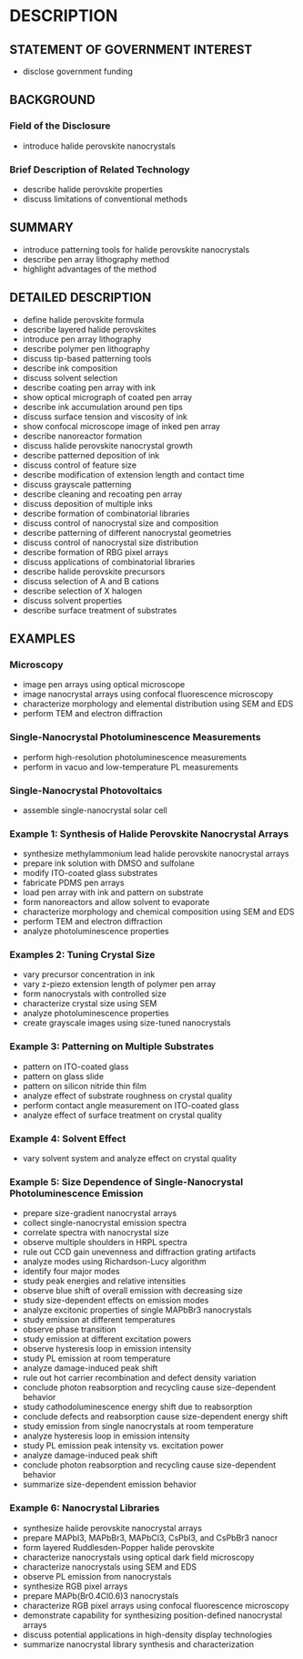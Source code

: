 # DESCRIPTION

## STATEMENT OF GOVERNMENT INTEREST

- disclose government funding

## BACKGROUND

### Field of the Disclosure

- introduce halide perovskite nanocrystals

### Brief Description of Related Technology

- describe halide perovskite properties
- discuss limitations of conventional methods

## SUMMARY

- introduce patterning tools for halide perovskite nanocrystals
- describe pen array lithography method
- highlight advantages of the method

## DETAILED DESCRIPTION

- define halide perovskite formula
- describe layered halide perovskites
- introduce pen array lithography
- describe polymer pen lithography
- discuss tip-based patterning tools
- describe ink composition
- discuss solvent selection
- describe coating pen array with ink
- show optical micrograph of coated pen array
- describe ink accumulation around pen tips
- discuss surface tension and viscosity of ink
- show confocal microscope image of inked pen array
- describe nanoreactor formation
- discuss halide perovskite nanocrystal growth
- describe patterned deposition of ink
- discuss control of feature size
- describe modification of extension length and contact time
- discuss grayscale patterning
- describe cleaning and recoating pen array
- discuss deposition of multiple inks
- describe formation of combinatorial libraries
- discuss control of nanocrystal size and composition
- describe patterning of different nanocrystal geometries
- discuss control of nanocrystal size distribution
- describe formation of RBG pixel arrays
- discuss applications of combinatorial libraries
- describe halide perovskite precursors
- discuss selection of A and B cations
- describe selection of X halogen
- discuss solvent properties
- describe surface treatment of substrates

## EXAMPLES

### Microscopy

- image pen arrays using optical microscope
- image nanocrystal arrays using confocal fluorescence microscopy
- characterize morphology and elemental distribution using SEM and EDS
- perform TEM and electron diffraction

### Single-Nanocrystal Photoluminescence Measurements

- perform high-resolution photoluminescence measurements
- perform in vacuo and low-temperature PL measurements

### Single-Nanocrystal Photovoltaics

- assemble single-nanocrystal solar cell

### Example 1: Synthesis of Halide Perovskite Nanocrystal Arrays

- synthesize methylammonium lead halide perovskite nanocrystal arrays
- prepare ink solution with DMSO and sulfolane
- modify ITO-coated glass substrates
- fabricate PDMS pen arrays
- load pen array with ink and pattern on substrate
- form nanoreactors and allow solvent to evaporate
- characterize morphology and chemical composition using SEM and EDS
- perform TEM and electron diffraction
- analyze photoluminescence properties

### Examples 2: Tuning Crystal Size

- vary precursor concentration in ink
- vary z-piezo extension length of polymer pen array
- form nanocrystals with controlled size
- characterize crystal size using SEM
- analyze photoluminescence properties
- create grayscale images using size-tuned nanocrystals

### Example 3: Patterning on Multiple Substrates

- pattern on ITO-coated glass
- pattern on glass slide
- pattern on silicon nitride thin film
- analyze effect of substrate roughness on crystal quality
- perform contact angle measurement on ITO-coated glass
- analyze effect of surface treatment on crystal quality

### Example 4: Solvent Effect

- vary solvent system and analyze effect on crystal quality

### Example 5: Size Dependence of Single-Nanocrystal Photoluminescence Emission

- prepare size-gradient nanocrystal arrays
- collect single-nanocrystal emission spectra
- correlate spectra with nanocrystal size
- observe multiple shoulders in HRPL spectra
- rule out CCD gain unevenness and diffraction grating artifacts
- analyze modes using Richardson-Lucy algorithm
- identify four major modes
- study peak energies and relative intensities
- observe blue shift of overall emission with decreasing size
- study size-dependent effects on emission modes
- analyze excitonic properties of single MAPbBr3 nanocrystals
- study emission at different temperatures
- observe phase transition
- study emission at different excitation powers
- observe hysteresis loop in emission intensity
- study PL emission at room temperature
- analyze damage-induced peak shift
- rule out hot carrier recombination and defect density variation
- conclude photon reabsorption and recycling cause size-dependent behavior
- study cathodoluminescence energy shift due to reabsorption
- conclude defects and reabsorption cause size-dependent energy shift
- study emission from single nanocrystals at room temperature
- analyze hysteresis loop in emission intensity
- study PL emission peak intensity vs. excitation power
- analyze damage-induced peak shift
- conclude photon reabsorption and recycling cause size-dependent behavior
- summarize size-dependent emission behavior

### Example 6: Nanocrystal Libraries

- synthesize halide perovskite nanocrystal arrays
- prepare MAPbI3, MAPbBr3, MAPbCl3, CsPbI3, and CsPbBr3 nanocr
- form layered Ruddlesden-Popper halide perovskite
- characterize nanocrystals using optical dark field microscopy
- characterize nanocrystals using SEM and EDS
- observe PL emission from nanocrystals
- synthesize RGB pixel arrays
- prepare MAPb(Br0.4Cl0.6)3 nanocrystals
- characterize RGB pixel arrays using confocal fluorescence microscopy
- demonstrate capability for synthesizing position-defined nanocrystal arrays
- discuss potential applications in high-density display technologies
- summarize nanocrystal library synthesis and characterization

